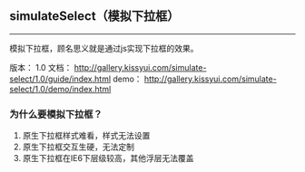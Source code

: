 ## simulateSelect（模拟下拉框）
---------------------------------------

模拟下拉框，顾名思义就是通过js实现下拉框的效果。

版本： 1.0
文档： http://gallery.kissyui.com/simulate-select/1.0/guide/index.html
demo： http://gallery.kissyui.com/simulate-select/1.0/demo/index.html

### 为什么要模拟下拉框？
1. 原生下拉框样式难看，样式无法设置
2. 原生下拉框交互生硬，无法定制
3. 原生下拉框在IE6下层级较高，其他浮层无法覆盖